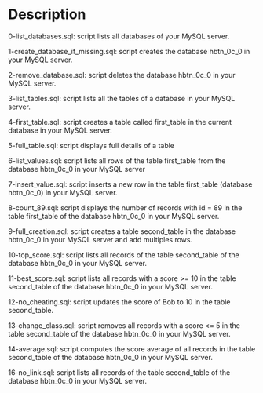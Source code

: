 # Description

0-list_databases.sql: script lists all databases of your MySQL server.

1-create_database_if_missing.sql: script creates the database hbtn_0c_0 in your MySQL server.

2-remove_database.sql: script deletes the database hbtn_0c_0 in your MySQL server.

3-list_tables.sql: script lists all the tables of a database in your MySQL server.

4-first_table.sql: script creates a table called first_table in the current database in your MySQL server.

5-full_table.sql: script displays full details of a table

6-list_values.sql: script lists all rows of the table first_table from the database hbtn_0c_0 in your MySQL server

7-insert_value.sql: script inserts a new row in the table first_table (database hbtn_0c_0) in your MySQL server.

8-count_89.sql: script displays the number of records with id = 89 in the table first_table of the database hbtn_0c_0 in your MySQL server.

9-full_creation.sql: script creates a table second_table in the database hbtn_0c_0 in your MySQL server and add multiples rows.

10-top_score.sql: script lists all records of the table second_table of the database hbtn_0c_0 in your MySQL server.

11-best_score.sql: script lists all records with a score >= 10 in the table second_table of the database hbtn_0c_0 in your MySQL server.

12-no_cheating.sql: script updates the score of Bob to 10 in the table second_table.

13-change_class.sql: script removes all records with a score <= 5 in the table second_table of the database hbtn_0c_0 in your MySQL server.

14-average.sql: script computes the score average of all records in the table second_table of the database hbtn_0c_0 in your MySQL server.

16-no_link.sql: script lists all records of the table second_table of the database hbtn_0c_0 in your MySQL server.
